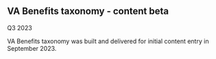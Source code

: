 ## VA Benefits taxonomy - content beta
Q3 2023

VA Benefits taxonomy was built and delivered for initial content entry in September 2023. 

